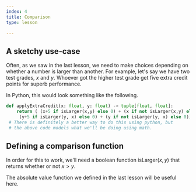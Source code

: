 ```yaml
---
index: 4
title: Comparison
type: lesson

---
```


## A sketchy use-case

Often, as we saw in the last lesson, we need to make choices depending on whether a number is larger than another. For example, let's say we have two test grades, $x$ and $y$. Whoever got the higher test grade get five extra credit points for superb performance.

In Python, this would look something like the following.
```py
def applyExtraCredit(x: float, y: float) -> tuple[float, float]:
	return ( (x+5 if isLarger(x,y) else 0) + (x if not isLarger(x,y) else 0),
	 (y+5 if isLarger(y, x) else 0) + (y if not isLarger(y, x) else 0))
 # There is definitely a better way to do this using python, but
 # the above code models what we'll be doing using math.
```

## Defining a comparison function

In order for this to work, we'll need a boolean function $\text{isLarger}(x,y)$ that returns whether or not $x>y$. 

The absolute value function we defined in the last lesson will be useful here.
<!--stackedit_data:
eyJoaXN0b3J5IjpbNDQ1OTI3ODE0LC0xMzg1Njg5MTI0XX0=
-->